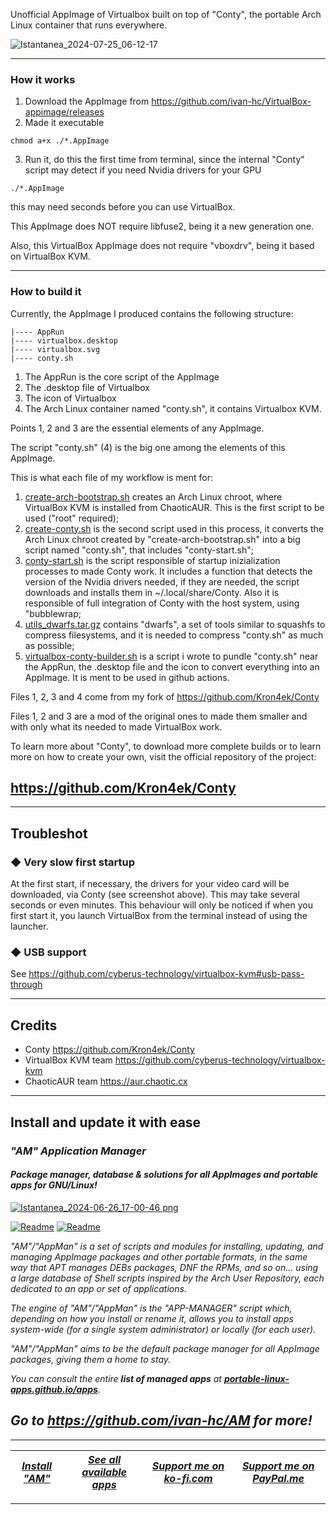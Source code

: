 Unofficial AppImage of Virtualbox built on top of "Conty", the portable Arch Linux container that runs everywhere.

![Istantanea_2024-07-25_06-12-17](https://github.com/user-attachments/assets/232dccb3-658d-4e0a-9d67-3f76b9324f88)

---------------------------------

### How it works

1. Download the AppImage from https://github.com/ivan-hc/VirtualBox-appimage/releases
2. Made it executable
```
chmod a+x ./*.AppImage
```
3. Run it, do this the first time from terminal, since the internal "Conty" script may detect if you need Nvidia drivers for your GPU
```
./*.AppImage
```
this may need seconds before you can use VirtualBox.

This AppImage does NOT require libfuse2, being it a new generation one.

Also, this VirtualBox AppImage does not require "vboxdrv", being it based on VirtualBox KVM.

---------------------------------

### How to build it

Currently, the AppImage I produced contains the following structure:
```
|---- AppRun
|---- virtualbox.desktop
|---- virtualbox.svg
|---- conty.sh
```
1. The AppRun is the core script of the AppImage
2. The .desktop file of Virtualbox
3. The icon of Virtualbox
4. The Arch Linux container named "conty.sh", it contains Virtualbox KVM.

Points 1, 2 and 3 are the essential elements of any AppImage.

The script "conty.sh" (4) is the big one among the elements of this AppImage.

This is what each file of my workflow is ment for:
1. [create-arch-bootstrap.sh](https://github.com/ivan-hc/VirtualBox-appimage/blob/main/create-arch-bootstrap.sh) creates an Arch Linux chroot, where VirtualBox KVM is installed from ChaoticAUR. This is the first script to be used ("root" required);
2. [create-conty.sh](https://github.com/ivan-hc/VirtualBox-appimage/blob/main/create-conty.sh) is the second script used in this process, it converts the Arch Linux chroot created by "create-arch-bootstrap.sh" into a big script named "conty.sh", that includes "conty-start.sh";
3. [conty-start.sh](https://github.com/ivan-hc/VirtualBox-appimage/blob/main/conty-start.sh) is the script responsible of startup inizialization processes to made Conty work. It includes a function that detects the version of the Nvidia drivers needed, if they are needed, the script downloads and installs them in ~/.local/share/Conty. Also it is responsible of full integration of Conty with the host system, using "bubblewrap;
4. [utils_dwarfs.tar.gz](https://github.com/ivan-hc/VirtualBox-appimage/blob/main/utils_dwarfs.tar.gz) contains "dwarfs", a set of tools similar to squashfs to compress filesystems, and it is needed to compress "conty.sh" as much as possible;
5. [virtualbox-conty-builder.sh](https://github.com/ivan-hc/VirtualBox-appimage/blob/main/virtualbox-conty-builder.sh) is a script i wrote to pundle "conty.sh" near the AppRun, the .desktop file and the icon to convert everything into an AppImage. It is ment to be used in github actions.

Files 1, 2, 3 and 4 come from my fork of https://github.com/Kron4ek/Conty

Files 1, 2 and 3 are a mod of the original ones to made them smaller and with only what its needed to made VirtualBox work.

To learn more about "Conty", to download more complete builds or to learn more on how to create your own, visit the official repository of the project:

https://github.com/Kron4ek/Conty
--------------

---------------------------------

## Troubleshot

### ◆ Very slow first startup
At the first start, if necessary, the drivers for your video card will be downloaded, via Conty (see screenshot above). This may take several seconds or even minutes. This behaviour will only be noticed if when you first start it, you launch VirtualBox from the terminal instead of using the launcher.

### ◆ USB support
See https://github.com/cyberus-technology/virtualbox-kvm#usb-pass-through

---------------------------------

## Credits

- Conty https://github.com/Kron4ek/Conty
- VirtualBox KVM team https://github.com/cyberus-technology/virtualbox-kvm
- ChaoticAUR team https://aur.chaotic.cx

------------------------------------------------------------------------

## Install and update it with ease

### *"*AM*" Application Manager* 
#### *Package manager, database & solutions for all AppImages and portable apps for GNU/Linux!*

[![Istantanea_2024-06-26_17-00-46 png](https://github.com/ivan-hc/AM/assets/88724353/671f5eb0-6fb6-4392-b45e-af0ea9271d9b)](https://github.com/ivan-hc/AM)

[![Readme](https://img.shields.io/github/stars/ivan-hc/AM?label=%E2%AD%90&style=for-the-badge)](https://github.com/ivan-hc/AM/stargazers) [![Readme](https://img.shields.io/github/license/ivan-hc/AM?label=&style=for-the-badge)](https://github.com/ivan-hc/AM/blob/main/LICENSE)

*"AM"/"AppMan" is a set of scripts and modules for installing, updating, and managing AppImage packages and other portable formats, in the same way that APT manages DEBs packages, DNF the RPMs, and so on... using a large database of Shell scripts inspired by the Arch User Repository, each dedicated to an app or set of applications.*

*The engine of "AM"/"AppMan" is the "APP-MANAGER" script which, depending on how you install or rename it, allows you to install apps system-wide (for a single system administrator) or locally (for each user).*

*"AM"/"AppMan" aims to be the default package manager for all AppImage packages, giving them a home to stay.*

*You can consult the entire **list of managed apps** at [**portable-linux-apps.github.io/apps**](https://portable-linux-apps.github.io/apps).*

## *Go to *https://github.com/ivan-hc/AM* for more!*

------------------------------------------------------------------------

| [***Install "AM"***](https://github.com/ivan-hc/AM) | [***See all available apps***](https://portable-linux-apps.github.io) | [***Support me on ko-fi.com***](https://ko-fi.com/IvanAlexHC) | [***Support me on PayPal.me***](https://paypal.me/IvanAlexHC) |
| - | - | - | - |

------------------------------------------------------------------------
